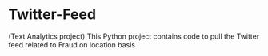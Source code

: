 # Twitter-Feed
(Text Analytics project) This Python project contains code to pull the Twitter feed related to Fraud on location basis
